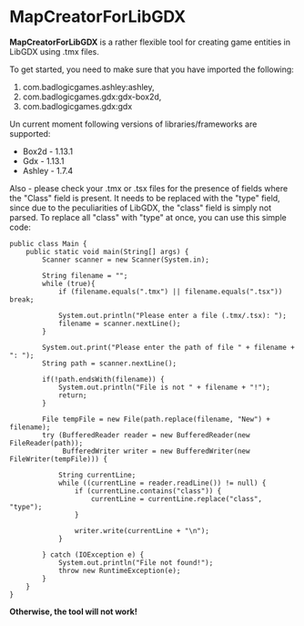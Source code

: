 # MapCreatorForLibGDX

**MapCreatorForLibGDX** is a rather flexible tool for creating game entities in LibGDX using .tmx files. 

To get started, you need to make sure that you have imported the following:
1) com.badlogicgames.ashley:ashley,
2) com.badlogicgames.gdx:gdx-box2d,
3) com.badlogicgames.gdx:gdx

Un current moment following versions of libraries/frameworks are supported:
- Box2d - 1.13.1
- Gdx - 1.13.1
- Ashley - 1.7.4

Also - please check your .tmx or .tsx files for the presence of fields where the "Class" field is present. It needs to be replaced with the "type" field, since due to the peculiarities of LibGDX, the "class" field is simply not parsed.
To replace all "class" with "type" at once, you can use this simple code:
```
public class Main {
    public static void main(String[] args) {
        Scanner scanner = new Scanner(System.in);

        String filename = "";
        while (true){
            if (filename.equals(".tmx") || filename.equals(".tsx")) break;

            System.out.println("Please enter a file (.tmx/.tsx): ");
            filename = scanner.nextLine();
        }

        System.out.print("Please enter the path of file " + filename + ": ");
        String path = scanner.nextLine();

        if(!path.endsWith(filename)) {
            System.out.println("File is not " + filename + "!");
            return;
        }

        File tempFile = new File(path.replace(filename, "New") + filename);
        try (BufferedReader reader = new BufferedReader(new FileReader(path));
             BufferedWriter writer = new BufferedWriter(new FileWriter(tempFile))) {

            String currentLine;
            while ((currentLine = reader.readLine()) != null) {
                if (currentLine.contains("class")) {
                    currentLine = currentLine.replace("class", "type");
                }

                writer.write(currentLine + "\n");
            }

        } catch (IOException e) {
            System.out.println("File not found!");
            throw new RuntimeException(e);
        }
    }
}
```


**Otherwise, the tool will not work!**

